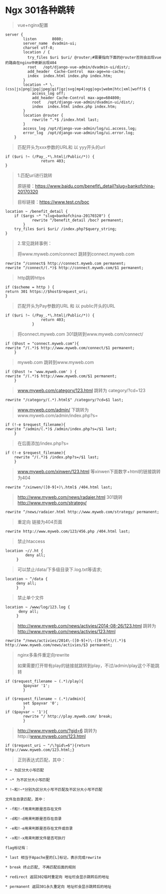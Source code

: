 # Ngx 301各种跳转

> vue+nginx配置

```
server {
        listen       8080;
        server_name  dvadmin-ui;
        charset utf-8;
        location / {
          try_files $uri $uri/ @router;#需要指向下面的@router否则会出现vue的路由在nginx中刷新出现404
          root   /opt/django-vue-admin/dvadmin-ui/dist/;
          add_header  Cache-Control  max-age=no-cache;
          index  index.html index.php index.htm;
        }
        location ~* \.(css|js|png|jpg|jpeg|gif|gz|svg|mp4|ogg|ogv|webm|htc|xml|woff)$ {
            access_log off;
            add_header Cache-Control max-age=604800;
            root   /opt/django-vue-admin/dvadmin-ui/dist/;
            index  index.html index.php index.htm;
        }
        location @router {
            rewrite ^.*$ /index.html last;
        }
        access_log /opt/django-vue-admin/log/ui.access.log;
        error_log  /opt/django-vue-admin/log/ui.error.log;
    }

```

> 匹配开头为xxx参数的URL和 以 yyy开头的url

```
if ($uri !~ (/Pay_.*\.html|/Public/*)) {
                return 403;
}
```

> 1.匹配url进行跳转
>
> 原链接：https://www.baidu.com/benefit\_detail?slug=bankofchina-20170320
>
> 目标链接：https://www.test.cn/boc

```
location ~ /benefit_detail {
    if ($args ~* "slug=bankofchina-20170320") {
            rewrite ^/benefit_detail /boc? permanent;
        }
    try_files $uri $uri/ /index.php?$query_string;
}
```

> 2.常见跳转事例：
>
> 将www.myweb.com/connect 跳转到connect.myweb.com

```
rewrite ^/connect$ http://connect.myweb.com permanent;
rewrite ^/connect/(.*)$ http://connect.myweb.com/$1 permanent;
```

> http跳转https

```
if ($scheme = http ) {
return 301 https://$host$request_uri;
}
```

> 匹配开头为Pay参数的URL 和 以 public开头的URL

```
if ($uri !~ (/Pay_.*\.html|/Public/*)) {
                return 403;
            }
```

> 将connect.myweb.com 301跳转到www.myweb.com/connect/

```
if ($host = "connect.myweb.com"){
rewrite ^/(.*)$ http://www.myweb.com/connect/$1 permanent;
    }
```

> myweb.com 跳转到www.myweb.com

```
if ($host != 'www.myweb.com' ) { 
rewrite ^/(.*)$ http://www.myweb.com/$1 permanent; 
    }
```

> www.myweb.com/category/123.html 跳转为 category/?cd=123

```
rewrite "/category/(.*).html$" /category/?cd=$1 last;
```

> www.myweb.com/admin/ 下跳转为www.myweb.com/admin/index.php?s=

```
if (!-e $request_filename){
rewrite ^/admin/(.*)$ /admin/index.php?s=/$1 last;
    }
```

> 在后面添加/index.php?s=

```
if (!-e $request_filename){
    rewrite ^/(.*)$ /index.php?s=/$1 last;
    }
```

> www.myweb.com/xinwen/123.html 等xinwen下面数字+html的链接跳转为404

```
rewrite ^/xinwen/([0-9]+)\.html$ /404.html last;
```

> http://www.myweb.com/news/radaier.html 301跳转 http://www.myweb.com/strategy/

```
rewrite ^/news/radaier.html http://www.myweb.com/strategy/ permanent;
```

> 重定向 链接为404页面

```
rewrite http://www.myweb.com/123/456.php /404.html last;
```

> 禁止htaccess

```
location ~//.ht {
         deny all;
     }
```

> 可以禁止/data/下多级目录下.log.txt等请求;

```
location ~ ^/data {
     deny all;
     }
```

> 禁止单个文件

```
location ~ /www/log/123.log {
      deny all;
     }
```

> http://www.myweb.com/news/activies/2014-08-26/123.html 跳转为 http://www.myweb.com/news/activies/123.html

```
rewrite ^/news/activies/2014\-([0-9]+)\-([0-9]+)/(.*)$ http://www.myweb.com/news/activies/$3 permanent;
```

> nginx多条件重定向rewrite&#x20;
>
> 如果需要打开带有play的链接就跳转到play，不过/admin/play这个不能跳转

```
if ($request_filename ~ (.*)/play){ 
        $payvar '1';
        }
        
if ($request_filename ~ (.*)/admin){ 
        set $payvar '0';
        }
if ($payvar ~ '1'){
        rewrite ^/ http://play.myweb.com/ break;
        }
```

> http://www.myweb.com/?gid=6 跳转为http://www.myweb.com/123.html

```
if ($request_uri ~ "/\?gid\=6"){return  http://www.myweb.com/123.html;}
```

> 正则表达式匹配，其中：

```
* ~ 为区分大小写匹配

* ~* 为不区分大小写匹配

* !~和!~*分别为区分大小写不匹配及不区分大小写不匹配

文件及目录匹配，其中：

* -f和!-f用来判断是否存在文件

* -d和!-d用来判断是否存在目录

* -e和!-e用来判断是否存在文件或目录

* -x和!-x用来判断文件是否可执行

flag标记有：

* last 相当于Apache里的[L]标记，表示完成rewrite

* break 终止匹配, 不再匹配后面的规则

* redirect 返回302临时重定向 地址栏会显示跳转后的地址

* permanent 返回301永久重定向 地址栏会显示跳转后的地址
```






















